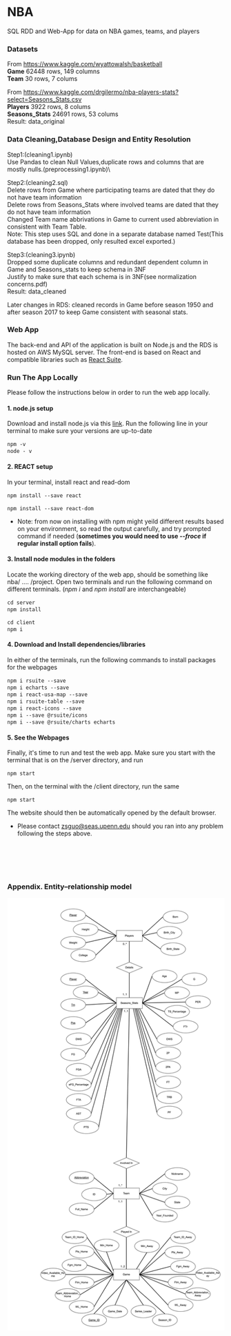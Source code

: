 # NBA
SQL RDD and Web-App for data on NBA games, teams, and players 

### Datasets
From https://www.kaggle.com/wyattowalsh/basketball \
**Game** 62448 rows, 149 columns \
**Team** 30 rows, 7 colums 

From https://www.kaggle.com/drgilermo/nba-players-stats?select=Seasons_Stats.csv \
**Players** 3922 rows, 8 colums \
**Seasons_Stats** 24691 rows, 53 colums\
Result: data_original 

### Data Cleaning,Database Design and Entity Resolution
Step1:(cleaning1.ipynb)\
Use Pandas to clean Null Values,duplicate rows and columns that are mostly nulls.(preprocessing1.ipynb)\

Step2:(cleaning2.sql)\
Delete rows from Game where participating teams are dated that they do not have team information\
Delete rows from Seasons_Stats where involved teams are dated that they do not have team information\
Changed Team name abbrivations in Game to current used abbreviation in consistent with Team Table.\
Note: This step uses SQL and done in a separate database named Test(This database has been dropped, only resulted excel exported.)

Step3:(cleaning3.ipynb)\
Dropped some duplicate columns and redundant dependent column in Game and Seasons_stats to keep schema in 3NF\
Justify to make sure that each schema is in 3NF(see normalization concerns.pdf)\
Result: data_cleaned

Later changes in RDS: cleaned records in Game before season 1950 and after season 2017 to keep Game consistent with seasonal stats.

### Web App
The back-end and API of the application is built on Node.js and the RDS is hosted on AWS MySQL server.
The front-end is based on React and compatible libraries such as [React Suite](https://rsuitejs.com/).

### Run The App Locally
Please follow the instructions below in order to run the web app locally.

#### 1. node.js setup
Download and install node.js via this [link](https://nodejs.org/en/download/).
Run the following line in your terminal to make sure your versions are up-to-date
```
npm -v
node - v
```

#### 2. REACT setup
In your terminal, install react and read-dom
``` 
npm install --save react
```
``` 
npm install --save react-dom
```

* Note: from now on installing with npm might yeild different results based on your environment, so read the output carefully, and try prompted command if needed (**sometimes you would need to use *--froce* if regular install option fails**).

#### 3. Install node modules in the folders
Locate the working directory of the web app, should be something like  
nba/ .... /project.
Open two terminals and run the following command on different terminals. (*npm i* and *npm install* are interchangeable)
```
cd server
npm install
```

```
cd client
npm i
```

#### 4. Download and Install dependencies/libraries
In either of the terminals, run the following commands to install packages for the webpages
```
npm i rsuite --save
npm i echarts --save
npm i react-usa-map --save
npm i rsuite-table --save
npm i react-icons --save
npm i --save @rsuite/icons
npm i --save @rsuite/charts echarts
```

#### 5. See the Webpages
Finally, it's time to run and test the web app.
Make sure you start with the terminal that is on the /server directory, and run
``` 
npm start
```
Then, on the terminal with the /client directory, run the same
``` 
npm start
```

The website should then be automatically opened by the default browser.

* Please contact zsguo@seas.upenn.edu should you ran into any problem following the steps above.
<br>
<br>
<br>
<br>

### Appendix. Entity–relationship model
![erd](updated_erd.png)


